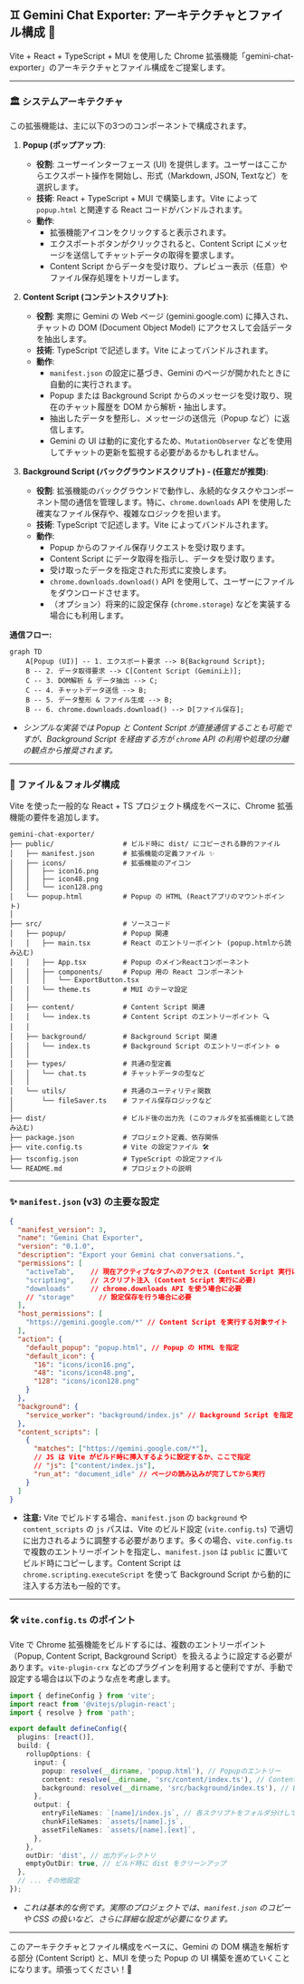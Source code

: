 ## ♊️ Gemini Chat Exporter: アーキテクチャとファイル構成 🚀

Vite + React + TypeScript + MUI を使用した Chrome 拡張機能「gemini-chat-exporter」のアーキテクチャとファイル構成をご提案します。

---

### 🏛️ システムアーキテクチャ

この拡張機能は、主に以下の3つのコンポーネントで構成されます。

1.  **Popup (ポップアップ)**:
    * **役割**: ユーザーインターフェース (UI) を提供します。ユーザーはここからエクスポート操作を開始し、形式（Markdown, JSON, Textなど）を選択します。
    * **技術**: React + TypeScript + MUI で構築します。Vite によって `popup.html` と関連する React コードがバンドルされます。
    * **動作**:
        * 拡張機能アイコンをクリックすると表示されます。
        * エクスポートボタンがクリックされると、Content Script にメッセージを送信してチャットデータの取得を要求します。
        * Content Script からデータを受け取り、プレビュー表示（任意）やファイル保存処理をトリガーします。

2.  **Content Script (コンテントスクリプト)**:
    * **役割**: 実際に Gemini の Web ページ (gemini.google.com) に挿入され、チャットの DOM (Document Object Model) にアクセスして会話データを抽出します。
    * **技術**: TypeScript で記述します。Vite によってバンドルされます。
    * **動作**:
        * `manifest.json` の設定に基づき、Gemini のページが開かれたときに自動的に実行されます。
        * Popup または Background Script からのメッセージを受け取り、現在のチャット履歴を DOM から解析・抽出します。
        * 抽出したデータを整形し、メッセージの送信元（Popup など）に返信します。
        * Gemini の UI は動的に変化するため、`MutationObserver` などを使用してチャットの更新を監視する必要があるかもしれません。

3.  **Background Script (バックグラウンドスクリプト) - (任意だが推奨)**:
    * **役割**: 拡張機能のバックグラウンドで動作し、永続的なタスクやコンポーネント間の通信を管理します。特に、`chrome.downloads` API を使用した確実なファイル保存や、複雑なロジックを担います。
    * **技術**: TypeScript で記述します。Vite によってバンドルされます。
    * **動作**:
        * Popup からのファイル保存リクエストを受け取ります。
        * Content Script にデータ取得を指示し、データを受け取ります。
        * 受け取ったデータを指定された形式に変換します。
        * `chrome.downloads.download()` API を使用して、ユーザーにファイルをダウンロードさせます。
        * （オプション）将来的に設定保存 (`chrome.storage`) などを実装する場合にも利用します。

**通信フロー:**

```mermaid
graph TD
    A[Popup (UI)] -- 1. エクスポート要求 --> B{Background Script};
    B -- 2. データ取得要求 --> C[Content Script (Gemini上)];
    C -- 3. DOM解析 & データ抽出 --> C;
    C -- 4. チャットデータ送信 --> B;
    B -- 5. データ整形 & ファイル生成 --> B;
    B -- 6. chrome.downloads.download() --> D[ファイル保存];
```

* *シンプルな実装では Popup と Content Script が直接通信することも可能ですが、Background Script を経由する方が `chrome` API の利用や処理の分離の観点から推奨されます。*

---

### 📁 ファイル＆フォルダ構成

Vite を使った一般的な React + TS プロジェクト構成をベースに、Chrome 拡張機能の要件を追加します。

```
gemini-chat-exporter/
├── public/                 # ビルド時に dist/ にコピーされる静的ファイル
│   ├── manifest.json       # 拡張機能の定義ファイル ✨
│   ├── icons/              # 拡張機能のアイコン
│   │   ├── icon16.png
│   │   ├── icon48.png
│   │   └── icon128.png
│   └── popup.html          # Popup の HTML (Reactアプリのマウントポイント)
│
├── src/                    # ソースコード
│   ├── popup/              # Popup 関連
│   │   ├── main.tsx        # React のエントリーポイント (popup.htmlから読み込む)
│   │   ├── App.tsx         # Popup のメインReactコンポーネント
│   │   ├── components/     # Popup 用の React コンポーネント
│   │   │   └── ExportButton.tsx
│   │   └── theme.ts        # MUI のテーマ設定
│   │
│   ├── content/            # Content Script 関連
│   │   └── index.ts        # Content Script のエントリーポイント 🔍
│   │
│   ├── background/         # Background Script 関連
│   │   └── index.ts        # Background Script のエントリーポイント ⚙️
│   │
│   ├── types/              # 共通の型定義
│   │   └── chat.ts         # チャットデータの型など
│   │
│   └── utils/              # 共通のユーティリティ関数
│       └── fileSaver.ts    # ファイル保存ロジックなど
│
├── dist/                   # ビルド後の出力先 (このフォルダを拡張機能として読み込む)
├── package.json            # プロジェクト定義、依存関係
├── vite.config.ts          # Vite の設定ファイル 🛠️
├── tsconfig.json           # TypeScript の設定ファイル
└── README.md               # プロジェクトの説明
```

---

### ✨ `manifest.json` (v3) の主要な設定

```json
{
  "manifest_version": 3,
  "name": "Gemini Chat Exporter",
  "version": "0.1.0",
  "description": "Export your Gemini chat conversations.",
  "permissions": [
    "activeTab",    // 現在アクティブなタブへのアクセス (Content Script 実行に必要)
    "scripting",    // スクリプト注入 (Content Script 実行に必要)
    "downloads"     // chrome.downloads API を使う場合に必要
    // "storage"      // 設定保存を行う場合に必要
  ],
  "host_permissions": [
    "https://gemini.google.com/*" // Content Script を実行する対象サイト
  ],
  "action": {
    "default_popup": "popup.html", // Popup の HTML を指定
    "default_icon": {
      "16": "icons/icon16.png",
      "48": "icons/icon48.png",
      "128": "icons/icon128.png"
    }
  },
  "background": {
    "service_worker": "background/index.js" // Background Script を指定 (ビルド後のパス)
  },
  "content_scripts": [
    {
      "matches": ["https://gemini.google.com/*"],
      // JS は Vite がビルド時に挿入するように設定するか、ここで指定
      // "js": ["content/index.js"],
      "run_at": "document_idle" // ページの読み込みが完了してから実行
    }
  ]
}
```

* **注意:** Vite でビルドする場合、`manifest.json` の `background` や `content_scripts` の `js` パスは、Vite のビルド設定 (`vite.config.ts`) で適切に出力されるように調整する必要があります。多くの場合、`vite.config.ts` で複数のエントリーポイントを指定し、`manifest.json` は `public` に置いてビルド時にコピーします。Content Script は `chrome.scripting.executeScript` を使って Background Script から動的に注入する方法も一般的です。

---

### 🛠️ `vite.config.ts` のポイント

Vite で Chrome 拡張機能をビルドするには、複数のエントリーポイント（Popup, Content Script, Background Script）を扱えるように設定する必要があります。`vite-plugin-crx` などのプラグインを利用すると便利ですが、手動で設定する場合は以下のような点を考慮します。

```typescript
import { defineConfig } from 'vite';
import react from '@vitejs/plugin-react';
import { resolve } from 'path';

export default defineConfig({
  plugins: [react()],
  build: {
    rollupOptions: {
      input: {
        popup: resolve(__dirname, 'popup.html'), // Popupのエントリー
        content: resolve(__dirname, 'src/content/index.ts'), // Content Script
        background: resolve(__dirname, 'src/background/index.ts'), // Background Script
      },
      output: {
        entryFileNames: `[name]/index.js`, // 各スクリプトをフォルダ分けして出力
        chunkFileNames: `assets/[name].js`,
        assetFileNames: `assets/[name].[ext]`,
      },
    },
    outDir: 'dist', // 出力ディレクトリ
    emptyOutDir: true, // ビルド時に dist をクリーンアップ
  },
  // ... その他設定
});
```

* *これは基本的な例です。実際のプロジェクトでは、`manifest.json` のコピーや CSS の扱いなど、さらに詳細な設定が必要になります。*

---

このアーキテクチャとファイル構成をベースに、Gemini の DOM 構造を解析する部分 (Content Script) と、MUI を使った Popup の UI 構築を進めていくことになります。頑張ってください！💪
